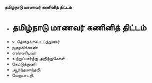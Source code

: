 **தமிழ்நாடு மாணவர் கணினித் திட்டம்**
- # தமிழ்நாடு மாணவர் கணினித் திட்டம்
- v. தௌதவாக உய்த்துணர்
- நுணுகிக்காண்
- எண்ணியுவ்ர்
- உற்றுப்பார்த்து அறிந்துகொள்
- கேட்டுத்துணி
- ஆர்ந்தமாந்தறி.
- வேறுபாடறி.

